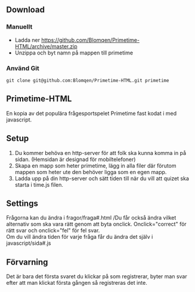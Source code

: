 ## Download
### Manuellt
- Ladda ner https://github.com/Blomqen/Primetime-HTML/archive/master.zip
- Unzippa och byt namn på mappen till primetime

### Använd Git
```
git clone git@github.com:Blomqen/Primetime-HTML.git primetime
```
## Primetime-HTML
En kopia av det populära frågesportspelet Primetime fast kodat i med javascript.

## Setup
1. Du kommer behöva en http-server för att folk ska kunna komma in på sidan. (Hemsidan är designad för mobiltelefoner)
2. Skapa en mapp som heter primetime, lägg in alla filer där förutom mappen som heter ute den behöver ligga som en egen mapp.
3. Ladda upp på din http-server och sätt tiden till när du vill att quizet ska starta i time.js filen.

## Settings
Frågorna kan du ändra i fragor/fraga#.html  /Du får också ändra vilket alternativ som ska vara rätt genom att byta onclick.
Onclick="correct" för rätt svar och onclick="fel" för fel svar.<br>
Om du vill ändra tiden för varje fråga får du ändra det själv i javascript/sida#.js

## Förvarning
Det är bara det första svaret du klickar på som registrerar, byter man svar efter att man klickat första gången så registreras det inte.
